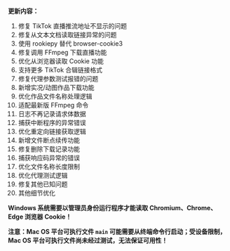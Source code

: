 **更新内容：**

1. 修复 TikTok 直播推流地址不显示的问题
2. 修复从文本文档读取链接异常的问题
3. 使用 rookiepy 替代 browser-cookie3
4. 修复调用 FFmpeg 下载直播功能
5. 优化从浏览器读取 Cookie 功能
6. 支持更多 TikTok 合辑链接格式
7. 修复代理参数测试报错的问题
8. 新增实况/动图作品下载功能
9. 优化作品文件名称处理逻辑
10. 适配最新版 FFmpeg 命令
11. 日志不再记录请求体数据
12. 捕获中断程序的异常错误
13. 优化重定向链接获取逻辑
14. 新增文件断点续传功能
15. 修复删除下载记录功能
16. 捕获响应码异常的错误
17. 优化文件名称长度限制
18. 优化代理测试逻辑
19. 修复其他已知问题
20. 其他细节优化

<p><strong>Windows 系统需要以管理员身份运行程序才能读取 Chromium、Chrome、Edge 浏览器 Cookie！</strong></p>

<p><strong>注意：Mac OS 平台可执行文件 <code>main</code> 可能需要从终端命令行启动；受设备限制，Mac OS 平台可执行文件尚未经过测试，无法保证可用性！</strong></p>
